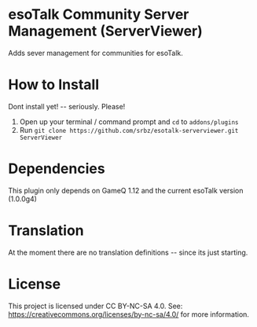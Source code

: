 esoTalk Community Server Management (ServerViewer)
===========================

Adds sever management for communities for esoTalk.

How to Install
==============

Dont install yet! -- seriously. Please!

1. Open up your terminal / command prompt and `cd` to `addons/plugins`
2. Run `git clone https://github.com/srbz/esotalk-serverviewer.git ServerViewer`

Dependencies
============

This plugin only depends on GameQ 1.12 and the current esoTalk version (1.0.0g4)

Translation
===========

At the moment there are no translation definitions -- since its just starting.

License
=======

This project is licensed under CC BY-NC-SA 4.0.
See: https://creativecommons.org/licenses/by-nc-sa/4.0/ for more information.

